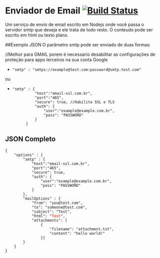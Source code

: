 # Enviador de Email [![Build Status](https://travis-ci.org/somosdigix/enviadordeemail.svg?branch=master)](https://travis-ci.org/somosdigix/enviadordeemail)
Um serviço de envio de email escrito em Nodejs onde você passa o servidor smtp que deseja e ele trata de todo resto. O conteudo pode ser escrito em html ou texto plano.

##Exemplo JSON
O parâmetro smtp pode ser enviado de duas formas:

//Melhor para GMAIL porem é necessario desabilitar as configurações de proteção para apps terceiros na sua conta Google
- <pre><code>"smtp" : "smtps://example@test.com:password@smtp.test.com"</pre></code>

ou

- <pre><code>"smtp" : {
			"host":"email-ssl.com.br",	
			"port":"465",
			"secure": true, //Habilita SSL e TLS
			"auth": {
				"user":"example@example.com.br", 
				"pass": "PASSWORD"
			}
		}</pre></code>

## JSON Completo
<pre><code>{
	"options" : {
		"smtp" : {
			"host":"email-ssl.com.br",	
			"port":"465",
			"secure": true,
			"auth": {
				"user":"example@example.com.br", 
				"pass": "PASSWORD"
			}
		},
		"mailOptions" : {
		    "from": "you@test.com", 
		    "to": "someone@test.com", 
		    "subject": "Test", 
		    "html": "<span style='color: red;'>Test</span>",
		    "attachments": [
		        {
		            "filename": "attachment.txt",
		            "content": "hello world!"
		        }]
		}
	}
}</pre></code>
